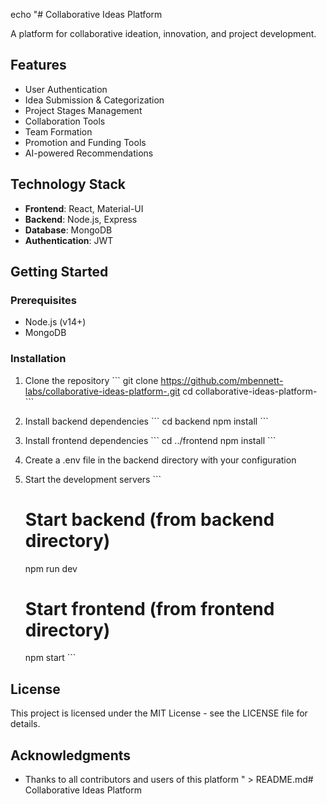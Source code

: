 echo "# Collaborative Ideas Platform

A platform for collaborative ideation, innovation, and project development.

## Features

- User Authentication
- Idea Submission & Categorization
- Project Stages Management
- Collaboration Tools
- Team Formation
- Promotion and Funding Tools
- AI-powered Recommendations

## Technology Stack

- **Frontend**: React, Material-UI
- **Backend**: Node.js, Express
- **Database**: MongoDB
- **Authentication**: JWT

## Getting Started

### Prerequisites

- Node.js (v14+)
- MongoDB

### Installation

1. Clone the repository
   \`\`\`
   git clone https://github.com/mbennett-labs/collaborative-ideas-platform-.git
   cd collaborative-ideas-platform-
   \`\`\`

2. Install backend dependencies
   \`\`\`
   cd backend
   npm install
   \`\`\`

3. Install frontend dependencies
   \`\`\`
   cd ../frontend
   npm install
   \`\`\`

4. Create a .env file in the backend directory with your configuration

5. Start the development servers
   \`\`\`
   # Start backend (from backend directory)
   npm run dev
   
   # Start frontend (from frontend directory)
   npm start
   \`\`\`

## License

This project is licensed under the MIT License - see the LICENSE file for details.

## Acknowledgments

- Thanks to all contributors and users of this platform
" > README.md# Collaborative Ideas Platform

